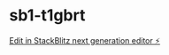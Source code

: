 # sb1-t1gbrt

[Edit in StackBlitz next generation editor ⚡️](https://stackblitz.com/~/github.com/Nikitaannusewicz/sb1-t1gbrt)